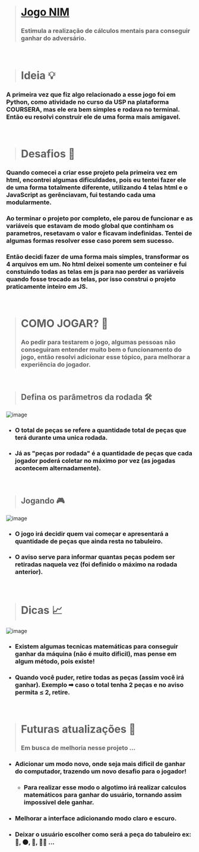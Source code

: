 > <a href="https://pedrofnseca.github.io/Jogo-NIM/"> <h1> Jogo NIM </h1> </a> 
> ### Estimula a realização de cálculos mentais para conseguir ganhar do adversário.

<br>

> # Ideia 💡
### A primeira vez que fiz algo relacionado a esse jogo foi em Python, como atividade no curso da USP na plataforma COURSERA, mas ele era bem simples e rodava no terminal. Então eu resolvi construir ele de uma forma mais amigavel.

<br>

> # Desafios 🦖
### Quando comecei a criar esse projeto pela primeira vez em html, encontrei algumas dificuldades, pois eu tentei fazer ele de uma forma totalmente diferente, utilizando 4 telas html e o JavaScript as gerênciavam, fui testando cada uma modularmente. 
### Ao terminar o projeto por completo, ele parou de funcionar e as variáveis que estavam de modo global que continham os parametros, resetavam o valor e ficavam indefinidas. Tentei de algumas formas resolver esse caso porem sem sucesso. 
### Então decidi fazer de uma forma mais simples, transformar os 4 arquivos em um. No html deixei somente um conteiner e fui constuindo todas as telas em js para nao perder as variáveis quando fosse trocado as telas, por isso construi o projeto praticamente inteiro em JS.

<br>

> # COMO JOGAR? 🤔
> ### Ao pedir para testarem o jogo, algumas pessoas não conseguiram entender muito bem o funcionamento do jogo, então resolvi adicionar esse tópico, para melhorar a experiência do jogador.

<br>

> ## Defina os parâmetros da rodada 🛠️

![image](https://user-images.githubusercontent.com/97262778/172015872-6a9bbe19-7d1a-441d-b734-48a2066d30a7.png)

- ### O total de peças se refere a quantidade total de peças que terá durante uma unica rodada.
- ### Já as "peças por rodada" é a quantidade de peças que cada jogador poderá coletar no máximo por vez (as jogadas acontecem alternadamente).

<br>

> ## Jogando 🎮

![image](https://user-images.githubusercontent.com/97262778/172015912-76255009-cd0f-41ca-b7f7-7f166875f4d8.png)

- ### O jogo irá decidir quem vai começar e apresentará a quantidade de peças que ainda resta no tabuleiro.
- ### O aviso serve para informar quantas peças podem ser retiradas naquela vez (foi definido o máximo na rodada anterior).

<br>

> # Dicas 📈

![image](https://user-images.githubusercontent.com/97262778/172016245-5fefa9de-e901-4596-aa42-ae6f6940d85c.png)

- ### Existem algumas tecnicas matemáticas para conseguir ganhar da máquina (não é muito dificil), mas pense em algum método, pois existe!
- ### Quando você puder, retire todas as peças (assim você irá ganhar). Exemplo ➡ caso o total tenha 2 peças e no aviso permita ≤ 2, retire.


<br>


> # Futuras atualizações 🚀
> ### Em busca de melhoria nesse projeto ...

 - ### Adicionar um modo novo, onde seja mais dificil de ganhar do computador, trazendo um novo desafio para o jogador!
    - ### Para realizar esse modo o algotimo irá realizar calculos matemáticos para ganhar do usuário, tornando assim impossível dele ganhar.
 - ### Melhorar a interface adicionando modo claro e escuro.
 - ### Deixar o usuário escolher como será a peça do tabuleiro ex: 🔴, ⚫, 👾, 🧑‍💻 ...
